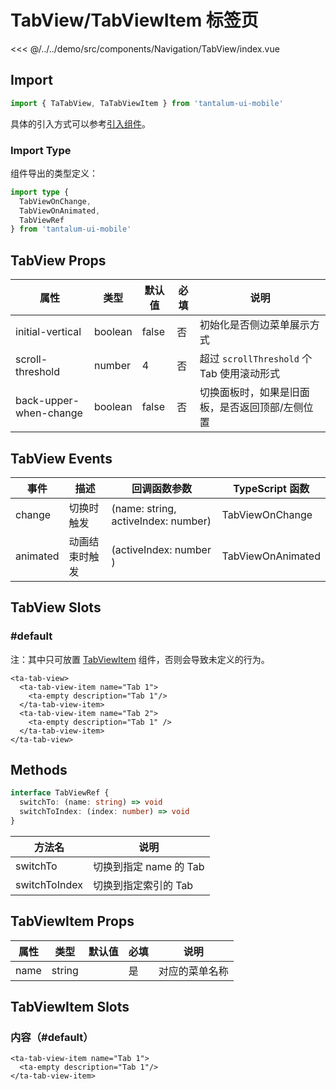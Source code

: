 # TabView/TabViewItem 标签页

<CodeDemo name="TabView">

<<< @/../../demo/src/components/Navigation/TabView/index.vue

</CodeDemo>

## Import

```js
import { TaTabView, TaTabViewItem } from 'tantalum-ui-mobile'
```

具体的引入方式可以参考[引入组件](../guide/import.md)。

### Import Type

组件导出的类型定义：

```ts
import type {
  TabViewOnChange,
  TabViewOnAnimated,
  TabViewRef
} from 'tantalum-ui-mobile'
```

## TabView Props

| 属性                   | 类型    | 默认值 | 必填 | 说明                                            |
| ---------------------- | ------- | ------ | ---- | ----------------------------------------------- |
| initial-vertical       | boolean | false  | 否   | 初始化是否侧边菜单展示方式                      |
| scroll-threshold       | number  | 4      | 否   | 超过 `scrollThreshold` 个 Tab 使用滚动形式      |
| back-upper-when-change | boolean | false  | 否   | 切换面板时，如果是旧面板，是否返回顶部/左侧位置 |

## TabView Events

| 事件     | 描述           | 回调函数参数                        | TypeScript 函数   |
| -------- | -------------- | ----------------------------------- | ----------------- |
| change   | 切换时触发     | (name: string, activeIndex: number) | TabViewOnChange   |
| animated | 动画结束时触发 | (activeIndex: number )              | TabViewOnAnimated |

## TabView Slots

### #default

注：其中只可放置 [TabViewItem](./TabView.md#tabviewitem-props) 组件，否则会导致未定义的行为。

```vue
<ta-tab-view>
  <ta-tab-view-item name="Tab 1">
    <ta-empty description="Tab 1"/>
  </ta-tab-view-item>
  <ta-tab-view-item name="Tab 2">
    <ta-empty description="Tab 1" />
  </ta-tab-view-item>
</ta-tab-view>
```

## Methods

```ts
interface TabViewRef {
  switchTo: (name: string) => void
  switchToIndex: (index: number) => void
}
```

| 方法名        | 说明                   |
| ------------- | ---------------------- |
| switchTo      | 切换到指定 name 的 Tab |
| switchToIndex | 切换到指定索引的 Tab   |

## TabViewItem Props

| 属性 | 类型   | 默认值 | 必填 | 说明           |
| ---- | ------ | ------ | ---- | -------------- |
| name | string |        | 是   | 对应的菜单名称 |

## TabViewItem Slots

### 内容（#default）

```vue
<ta-tab-view-item name="Tab 1">
  <ta-empty description="Tab 1"/>
</ta-tab-view-item>
```
